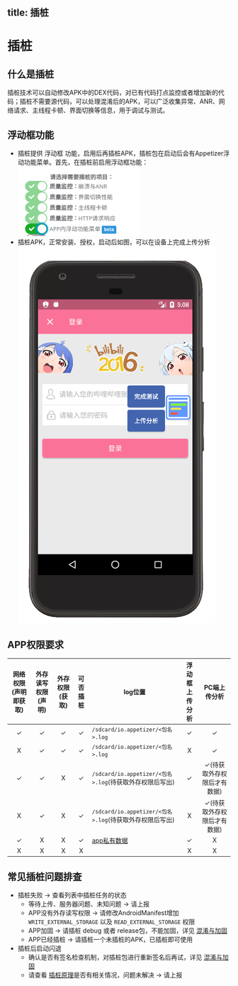 title: 插桩
---

# 插桩

## 什么是插桩
插桩技术可以自动修改APK中的DEX代码，对已有代码打点监控或者增加新的代码；插桩不需要源代码，可以处理混淆后的APK，可以广泛收集异常、ANR、网络请求、主线程卡顿、界面切换等信息，用于调试与测试。

## 浮动框功能
* 插桩提供 浮动框 功能，启用后再插桩APK，插桩包在启动后会有Appetizer浮动功能菜单。首先，在插桩前启用浮动框功能：
![](enable-floating-menu.png)
* 插桩APK，正常安装、授权，启动后如图，可以在设备上完成上传分析
![](floating-menu.png)

## APP权限要求
| 网络权限(声明即获取) | 外存读写权限(声明) | 外存权限(获取) | 可否插桩 | log位置 | 浮动框上传分析 | PC端上传分析 |
| :---: | :---: | :---: | :---: | --- | :---: | :---: |
| ✓ | ✓ |  ✓ | ✓ | `/sdcard/io.appetizer/<包名>.log` | ✓ | ✓ |
| X | ✓ |  ✓ | ✓ | `/sdcard/io.appetizer/<包名>.log` | X | ✓ |
| ✓ | ✓ |  X | ✓ | `/sdcard/io.appetizer/<包名>.log`(待获取外存权限后写出) | ✓ | ✓(待获取外存权限后才有数据) |
| X | ✓ |  X | ✓ | `/sdcard/io.appetizer/<包名>.log`(待获取外存权限后写出) | X | ✓(待获取外存权限后才有数据) |
| ✓ | X | X | ✓ | [app私有数据](https://developer.android.com/training/data-storage/files.html#WriteInternalStorage) | ✓ | X |
| X | X | X | X |  | X | X |

## 常见插桩问题排查
* 插桩失败 -> 查看列表中插桩任务的状态
  * 等待上传、服务器问题、未知问题 -> 请上报
  * APP没有外存读写权限 -> 请修改AndroidManifest增加 `WRITE_EXTERNAL_STORAGE` 以及 `READ_EXTERNAL_STORAGE` 权限
  * APP加固 -> 请插桩 debug 或者 release包，不能加固，详见 [混淆与加固](advanced/obfuscation.html)
  * APP已经插桩 -> 请插桩一个未插桩的APK，已插桩即可使用
* 插桩后启动闪退
  * 确认是否有签名检查机制，对插桩包进行重新签名后再试，详见 [混淆与加固](advanced/obfuscation.html)
  * 请查看 [插桩原理](advanced/under-the-hood-instrumentation.html)是否有相关情况，问题未解决 -> 请上报